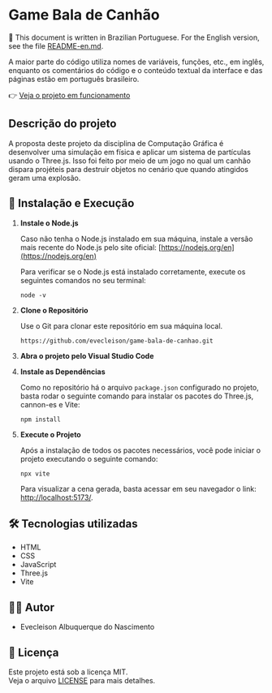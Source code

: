 # Game Bala de Canhão

📌 This document is written in Brazilian Portuguese. For the English version, see the file [README-en.md](/README-en.md).

A maior parte do código utiliza nomes de variáveis, funções, etc., em inglês, enquanto os comentários do código e o conteúdo textual da interface e das páginas estão em português brasileiro.

👉  [Veja o projeto em funcionamento](https://evecleison.github.io/game-bala-de-canhao/)

## Descrição do projeto

A proposta deste projeto da disciplina de Computação Gráfica é desenvolver uma simulação em física e aplicar um sistema de partículas usando o Three.js. Isso foi feito por meio de um jogo no qual um canhão dispara projéteis para destruir objetos no cenário que quando atingidos geram uma explosão.

## 🔧 Instalação e Execução

1. **Instale o Node.js**

    Caso não tenha o Node.js instalado em sua máquina, instale a versão mais recente do Node.js pelo site oficial: [https://nodejs.org/en](https://nodejs.org/en)

    Para verificar se o Node.js está instalado corretamente, execute os seguintes comandos no seu terminal:
    ```shell
    node -v
    ```
    
2. **Clone o Repositório**

   Use o Git para clonar este repositório em sua máquina local.
   ```shell
   https://github.com/evecleison/game-bala-de-canhao.git

3. **Abra o projeto pelo Visual Studio Code**

4. **Instale as Dependências**

    Como no repositório há o arquivo `package.json` configurado no projeto, basta rodar o seguinte comando para instalar os pacotes do Three.js, cannon-es e Vite:
    ```shell
    npm install
    ```

5. **Execute o Projeto**

   Após a instalação de todos os pacotes necessários, você pode iniciar o projeto executando o seguinte comando:
   ```shell
   npx vite
   ```

   Para visualizar a cena gerada, basta acessar em seu navegador o link: [http://localhost:5173/](http://localhost:5173/).

## 🛠️ Tecnologias utilizadas

- HTML
- CSS
- JavaScript
- Three.js
- Vite

## 👨‍💻 Autor

- Evecleison Albuquerque do Nascimento

## 📄 Licença

Este projeto está sob a licença MIT.  
Veja o arquivo [LICENSE](./LICENSE) para mais detalhes.
